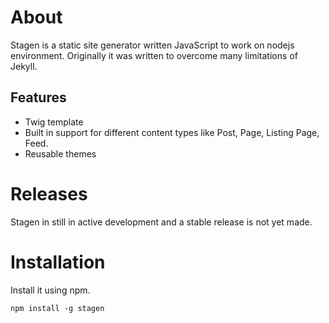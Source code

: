# About

Stagen is a static site generator written JavaScript to work on nodejs environment. Originally it was written to overcome many limitations of Jekyll.

## Features

* Twig template
* Built in support for different content types like Post, Page, Listing Page, Feed.
* Reusable themes

# Releases

Stagen in still in active development and a stable release is not yet made.

# Installation

Install it using npm.

    npm install -g stagen

